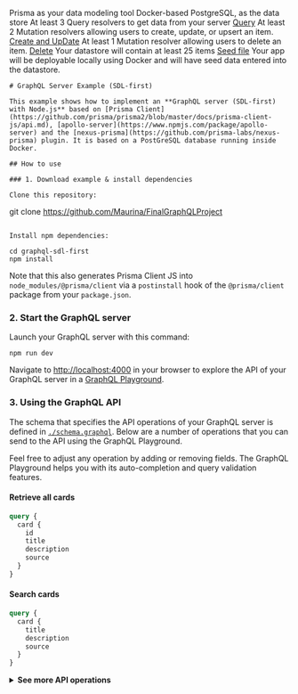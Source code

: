 Prisma as your data modeling tool
Docker-based PostgreSQL, as the data store
At least 3 Query resolvers to get data from your server [Query](https://github.com/Maurina/FinalGraphQLProject/blob/master/src/query.js)
At least 2 Mutation resolvers allowing users to create, update, or upsert an item. [Create and UpDate](https://github.com/Maurina/FinalGraphQLProject/blob/master/src/mutation.js)
At least 1 Mutation resolver allowing users to delete an item. [Delete](https://github.com/Maurina/FinalGraphQLProject/blob/master/src/mutation.js)
Your datastore will contain at least 25 items [Seed file](https://github.com/Maurina/FinalGraphQLProject/blob/master/prisma/seed.js)
Your app will be deployable locally using Docker and will have seed data entered into the datastore.


```
# GraphQL Server Example (SDL-first)

This example shows how to implement an **GraphQL server (SDL-first) with Node.js** based on [Prisma Client](https://github.com/prisma/prisma2/blob/master/docs/prisma-client-js/api.md), [apollo-server](https://www.npmjs.com/package/apollo-server) and the [nexus-prisma](https://github.com/prisma-labs/nexus-prisma) plugin. It is based on a PostGreSQL database running inside Docker.

## How to use

### 1. Download example & install dependencies

Clone this repository:

```
git clone https://github.com/Maurina/FinalGraphQLProject
```

Install npm dependencies:

cd graphql-sdl-first
npm install
```

Note that this also generates Prisma Client JS into `node_modules/@prisma/client` via a `postinstall` hook of the `@prisma/client` package from your `package.json`.

### 2. Start the GraphQL server

Launch your GraphQL server with this command:

```
npm run dev
```

Navigate to [http://localhost:4000](http://localhost:4000) in your browser to explore the API of your GraphQL server in a [GraphQL Playground](https://github.com/prisma/graphql-playground).

### 3. Using the GraphQL API

The schema that specifies the API operations of your GraphQL server is defined in [`./schema.graphql`](./schema.graphql). Below are a number of operations that you can send to the API using the GraphQL Playground.

Feel free to adjust any operation by adding or removing fields. The GraphQL Playground helps you with its auto-completion and query validation features.

#### Retrieve all cards

```graphql
query {
  card {
    id
    title
    description
    source
  }
}
```
#### Search cards

```graphql
query {
  card {
    title
    description
    source
  }
}
```

<Details><Summary><strong>See more API operations</strong></Summary>

#### Create a new card

```graphql
mutation {
  createCard(
    data: {
      title: "Mars"
      description: "Mars is the red planet."
      source: "Nasa
    }
  ) {
    id
    title
    description
    source
  }
}
```

#### Create a edit card

```graphql
mutation {
  updateCard(
    title: "Galaxy"
    description: "Many stars and planets"
    source: "Nasa"
  ) {
    id
    title
  }
}
```

#### Delete an existing card

```graphql
mutation {
deleteOneCard (where: {id: __POST_ID__})
  {
    id
  }
}
}

```

### 2. Introspect your database

The Prisma schema is the foundation for the generated Prisma Client API. Therefore, you first need to make sure the new `Profile` table is represented in it as well. The easiest way to do so is by introspecting your database:

```
npx prisma2 introspect
```

> **Note**: You're using [npx](https://github.com/npm/npx) to run Prisma 2 CLI that's listed as a development dependency in [`package.json`](./package.json). Alternatively, you can install the CLI globally using `npm install -g prisma2`. When using Yarn, you can run: `yarn prisma2 dev`.

The `introspect` command updates your `schema.prisma` file. It now includes the `Profile` model and its 1:1 relation to `User`:

```prisma
model Card {
  id             String   @default(cuid()) @id
  title          String
  description    String
  source         String
}
```

### 3. Generate Prisma Client

With the updated Prisma schema, you can now also update the Prisma Client API with the following command:

```

## Next steps

- Read the holistic, step-by-step [Prisma Framework tutorial](https://github.com/prisma/prisma2/blob/master/docs/tutorial.md)
- Check out the [Prisma Framework docs](https://github.com/prisma/prisma2) (e.g. for [data modeling](https://github.com/prisma/prisma2/blob/master/docs/data-modeling.md), [relations](https://github.com/prisma/prisma2/blob/master/docs/relations.md) or the [Prisma Client API](https://github.com/prisma/prisma2/tree/master/docs/prisma-client-js/api.md))
- Share your feedback in the [`prisma2-preview`](https://prisma.slack.com/messages/CKQTGR6T0/) channel on the Prisma Slack
- Create issues and ask questions on [GitHub](https://github.com/prisma/prisma2/)
- Track Prisma 2's progress on [`isprisma2ready.com`](https://isprisma2ready.com)
